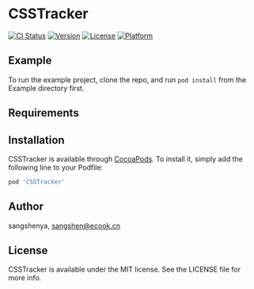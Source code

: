 # CSSTracker

[![CI Status](https://img.shields.io/travis/sangshenya/CSSTracker.svg?style=flat)](https://travis-ci.org/sangshenya/CSSTracker)
[![Version](https://img.shields.io/cocoapods/v/CSSTracker.svg?style=flat)](https://cocoapods.org/pods/CSSTracker)
[![License](https://img.shields.io/cocoapods/l/CSSTracker.svg?style=flat)](https://cocoapods.org/pods/CSSTracker)
[![Platform](https://img.shields.io/cocoapods/p/CSSTracker.svg?style=flat)](https://cocoapods.org/pods/CSSTracker)

## Example

To run the example project, clone the repo, and run `pod install` from the Example directory first.

## Requirements

## Installation

CSSTracker is available through [CocoaPods](https://cocoapods.org). To install
it, simply add the following line to your Podfile:

```ruby
pod 'CSSTracker'
```

## Author

sangshenya, sangshen@ecook.cn

## License

CSSTracker is available under the MIT license. See the LICENSE file for more info.
